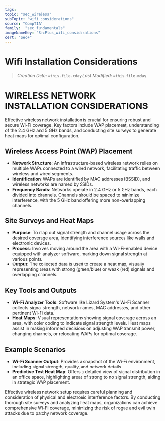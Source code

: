 ```yaml
---
tags:
topic: "sec_wireless"
subTopic: "wifi_considerations"
source: "CompTIA"
family:  "sec_fundamentals"
imageNameKey: "SecPlus_wifi_considerations" 
cert: "Sec+"
---
```

# Wifi Installation Considerations
> *Creation Date:* `=this.file.cday`
> *Last Modified:* `=this.file.mday`

# WIRELESS NETWORK INSTALLATION CONSIDERATIONS

Effective wireless network installation is crucial for ensuring robust and secure Wi-Fi coverage. Key factors include WAP placement, understanding of the 2.4 GHz and 5 GHz bands, and conducting site surveys to generate heat maps for optimal configuration.

## Wireless Access Point (WAP) Placement
- **Network Structure**: An infrastructure-based wireless network relies on multiple WAPs connected to a wired network, facilitating traffic between wireless and wired segments.
- **Identification**: WAPs are identified by MAC addresses (BSSID), and wireless networks are named by SSIDs.
- **Frequency Bands**: Networks operate in 2.4 GHz or 5 GHz bands, each divided into channels. Channels should be spaced to minimize interference, with the 5 GHz band offering more non-overlapping channels.

## Site Surveys and Heat Maps
- **Purpose**: To map out signal strength and channel usage across the desired coverage area, identifying interference sources like walls and electronic devices.
- **Process**: Involves moving around the area with a Wi-Fi-enabled device equipped with analyzer software, marking down signal strength at various points.
- **Output**: The collected data is used to create a heat map, visually representing areas with strong (green/blue) or weak (red) signals and overlapping channels.

## Key Tools and Outputs
- **Wi-Fi Analyzer Tools**: Software like Lizard System's Wi-Fi Scanner collects signal strength, network names, MAC addresses, and other pertinent Wi-Fi data.
- **Heat Maps**: Visual representations showing signal coverage across an area, with color coding to indicate signal strength levels. Heat maps assist in making informed decisions on adjusting WAP transmit power, changing channels, or relocating WAPs for optimal coverage.

## Example Scenarios
- **Wi-Fi Scanner Output**: Provides a snapshot of the Wi-Fi environment, including signal strength, quality, and network details.
- **Predictive Test Heat Map**: Offers a detailed view of signal distribution in an office space, highlighting areas of strong to no signal strength, aiding in strategic WAP placement.

Effective wireless network setup requires careful planning and consideration of physical and electronic interference factors. By conducting thorough site surveys and analyzing heat maps, organizations can achieve comprehensive Wi-Fi coverage, minimizing the risk of rogue and evil twin attacks due to patchy network coverage.

